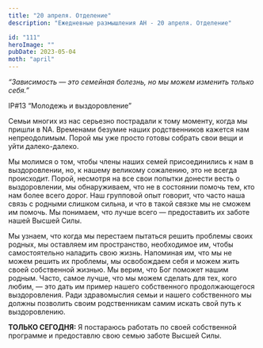 ```yaml
---
title: "20 апреля. Отделение"
description: "Ежедневные размышления АН - 20 апреля. Отделение"

id: "111"
heroImage: ""
pubDate: 2023-05-04
moth: "april"
---
```


_“Зависимость — это семейная болезнь, но мы можем изменить только себя.”_

IP#13 “Молодежь и выздоровление”

Семьи многих из нас серьезно пострадали к тому моменту, когда мы пришли в NA.
Временами безумие наших родственников кажется нам непреодолимым. Порой мы уже
просто готовы собрать свои вещи и уйти далеко-далеко.

Мы молимся о том, чтобы члены наших семей присоединились к нам в
выздоровлении, но, к нашему великому сожалению, это не всегда происходит.
Порой, несмотря на все свои попытки донести весть о выздоровлении, мы
обнаруживаем, что не в состоянии помочь тем, кто нам более всего дорог. Наш
групповой опыт говорит, что часто наша связь с родными слишком сильна, и что в
такой связке мы не сможем им помочь. Мы понимаем, что лучше всего —
предоставить их заботе нашей Высшей Силы.

Мы узнаем, что когда мы перестаем пытаться решить проблемы своих родных, мы
оставляем им пространство, необходимое им, чтобы самостоятельно наладить свою
жизнь. Напоминая им, что мы не можем решить их проблемы, мы освобождаем себя и
можем жить своей собственной жизнью. Мы верим, что Бог поможет нашим родным.
Часто, самое лучше, что мы можем сделать для тех, кого любим, — это дать им
пример нашего собственного продолжающегося выздоровления. Ради здравомыслия
семьи и нашего собственного мы должны позволить своим родственникам самим
искать свой путь к выздоровлению.

**ТОЛЬКО СЕГОДНЯ:** Я постараюсь работать по своей собственной программе и
предоставлю свою семью заботе Высшей Силы.
